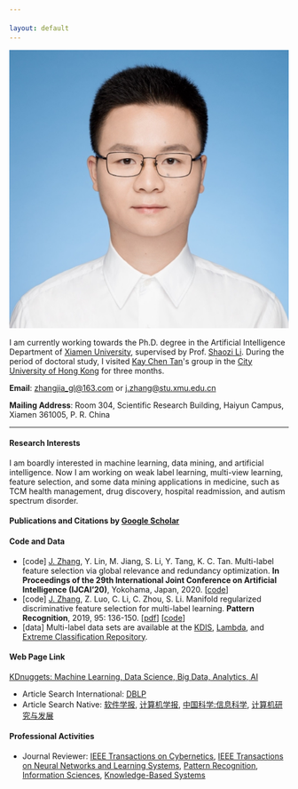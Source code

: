 ```yaml
---

layout: default 
---
```


<img class="profile-picture" src="jiazhang.jpg">

I am currently working towards the Ph.D. degree in the Artificial Intelligence Department of [Xiamen University](https://www.xmu.edu.cn/), supervised by Prof. [Shaozi Li](http://imt.xmu.edu.cn/szdw.html). During the period of doctoral study, I visited [Kay Chen Tan](http://www.cityu.edu.hk/stfprofile/kaytan.htm)'s group in the [City University of Hong Kong](https://www.cityu.edu.hk/) for three months.

**Email**: [zhangjia_gl@163.com](mailto:zhangjia_gl@163.com) or [j.zhang@stu.xmu.edu.cn](mailto:j.zhang@stu.xmu.edu.cn)

**Mailing Address**: Room 304, Scientific Research Building, Haiyun Campus, Xiamen 361005, P. R. China

---

#### Research Interests

I am boardly interested in machine learning, data mining, and artificial intelligence. Now I am working on weak label learning, multi-view learning, feature selection, and some data mining applications in medicine, such as TCM health management, drug discovery, hospital readmission, and autism spectrum disorder.

#### Publications and Citations by [Google Scholar](https://scholar.google.com.hk/citations?user=yBaTk-gAAAAJ&hl=en)
#### Code and Data
* [code] <u>J. Zhang</u>, Y. Lin, M. Jiang, S. Li, Y. Tang, K. C. Tan. Multi-label feature selection via global relevance and redundancy optimization. **In Proceedings of the 29th International Joint Conference on Artificial Intelligence (IJCAI’20)**, Yokohama, Japan, 2020. [[code](GRRO-master.zip)]
* [code] <u>J. Zhang</u>, Z. Luo, C. Li, C. Zhou, S. Li. Manifold regularized discriminative feature selection for multi-label learning. **Pattern Recognition**, 2019, 95: 136-150. [[pdf](1-s2.0-S0031320319302341-main.pdf)] [[code](MDFS-master.zip)]
* [data] Multi-label data sets are available at the [KDIS](http://www.uco.es/kdis/mllresources/), [Lambda](http://www.lamda.nju.edu.cn/files/MDDM-expdata.rar), and [Extreme Classification Repository](http://manikvarma.org/downloads/XC/XMLRepository.html).

#### Web Page Link
[KDnuggets: Machine Learning, Data Science, Big Data, Analytics, AI](https://www.kdnuggets.com/)
* Article Search International: [DBLP](https://dblp.uni-trier.de/db/) 
* Article Search Native: [软件学报](http://navi.cnki.net/knavi/JournalDetail?pcode=CJFD&pykm=RJXB), [计算机学报](http://navi.cnki.net/knavi/JournalDetail?pcode=CJFD&pykm=JSJX), [中国科学:信息科学](http://navi.cnki.net/knavi/JournalDetail?pcode=CJFD&pykm=PZKX), [计算机研究与发展](http://navi.cnki.net/knavi/JournalDetail?pcode=CJFD&pykm=JFYZ)

#### Professional Activities
* Journal Reviewer: [IEEE Transactions on Cybernetics](https://mc.manuscriptcentral.com/cyb-ieee), [IEEE Transactions on Neural Networks and Learning Systems](https://mc.manuscriptcentral.com/tnnls), [Pattern Recognition](https://www.journals.elsevier.com/pattern-recognition/), [Information Sciences](https://www.journals.elsevier.com/information-sciences), [Knowledge-Based Systems](https://www.journals.elsevier.com/knowledge-based-systems)
